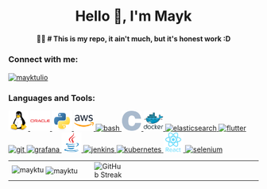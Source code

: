 <h1 align="center">Hello 👋, I'm Mayk</h1>
<h4 align="center"><g-emoji alias="man_farmer"
        fallback-src="https://github.githubassets.com/assets/1f468-1f33e-75d3c7811775.png">👨‍🌾</g-emoji> # This is my
    repo, it ain't much, but it's honest work :D</h4>
<h3 align="left">Connect with me:</h3>
<p align="left">
    <a href="https://linkedin.com/in/mayktulio" target="blank"><img align="center"
            src="https://raw.githubusercontent.com/rahuldkjain/github-profile-readme-generator/master/src/images/icons/Social/linked-in-alt.svg"
            alt="mayktulio" height="30" width="40" /></a>
</p>
<h3 align="left">Languages and Tools:</h3>
<p align="left">
    <a href="https://www.linux.org/" target="_blank" rel="noreferrer"> <img
            src="https://raw.githubusercontent.com/devicons/devicon/master/icons/linux/linux-original.svg" alt="linux"
            width="40" height="40" /> </a> <a href="https://www.oracle.com/" target="_blank" rel="noreferrer"> <img
            src="https://raw.githubusercontent.com/devicons/devicon/master/icons/oracle/oracle-original.svg"
            alt="oracle" width="40" height="40" /> </a> <a href="https://www.python.org" target="_blank"
        rel="noreferrer"> <img
            src="https://raw.githubusercontent.com/devicons/devicon/master/icons/python/python-original.svg"
            alt="python" width="40" height="40" /> </a>
    <a href="https://aws.amazon.com" target="_blank" rel="noreferrer"> <img
            src="https://raw.githubusercontent.com/devicons/devicon/master/icons/amazonwebservices/amazonwebservices-original-wordmark.svg"
            alt="aws" width="40" height="40" /> </a> <a href="https://www.gnu.org/software/bash/" target="_blank"
        rel="noreferrer"> <img src="https://www.vectorlogo.zone/logos/gnu_bash/gnu_bash-icon.svg" alt="bash" width="40"
            height="40" /> </a> <a href="https://www.cprogramming.com/" target="_blank" rel="noreferrer"> <img
            src="https://raw.githubusercontent.com/devicons/devicon/master/icons/c/c-original.svg" alt="c" width="40"
            height="40" /> </a> <a href="https://www.docker.com/" target="_blank" rel="noreferrer"> <img
            src="https://raw.githubusercontent.com/devicons/devicon/master/icons/docker/docker-original-wordmark.svg"
            alt="docker" width="40" height="40" /> </a> <a href="https://www.elastic.co" target="_blank"
        rel="noreferrer"> <img src="https://www.vectorlogo.zone/logos/elastic/elastic-icon.svg" alt="elasticsearch"
            width="40" height="40" /> </a> <a href="https://flutter.dev" target="_blank" rel="noreferrer"> <img
            src="https://www.vectorlogo.zone/logos/flutterio/flutterio-icon.svg" alt="flutter" width="40" height="40" />
    </a> <a href="https://git-scm.com/" target="_blank" rel="noreferrer"> <img
            src="https://www.vectorlogo.zone/logos/git-scm/git-scm-icon.svg" alt="git" width="40" height="40" /> </a> <a
        href="https://grafana.com" target="_blank" rel="noreferrer"> <img
            src="https://www.vectorlogo.zone/logos/grafana/grafana-icon.svg" alt="grafana" width="40" height="40" />
    </a> <a href="https://www.java.com" target="_blank" rel="noreferrer"> <img
            src="https://raw.githubusercontent.com/devicons/devicon/master/icons/java/java-original.svg" alt="java"
            width="40" height="40" /> </a> <a href="https://www.jenkins.io" target="_blank" rel="noreferrer"> <img
            src="https://www.vectorlogo.zone/logos/jenkins/jenkins-icon.svg" alt="jenkins" width="40" height="40" />
    </a> <a href="https://kubernetes.io" target="_blank" rel="noreferrer"> <img
            src="https://www.vectorlogo.zone/logos/kubernetes/kubernetes-icon.svg" alt="kubernetes" width="40"
            height="40" /> </a> <a href="https://reactjs.org/" target="_blank" rel="noreferrer">
        <img src="https://raw.githubusercontent.com/devicons/devicon/master/icons/react/react-original-wordmark.svg"
            alt="react" width="40" height="40" /> </a> <a href="https://www.selenium.dev" target="_blank"
        rel="noreferrer"> <img
            src="https://raw.githubusercontent.com/detain/svg-logos/780f25886640cef088af994181646db2f6b1a3f8/svg/selenium-logo.svg"
            alt="selenium" width="40" height="40" /> </a>
</p>

<p align="center">
<table style="border-collapse: collapse;padding: 0;margin: 0;">
    <tr>
        <td width=33%>
            <img align="left"
                src="https://github-readme-stats.vercel.app/api/top-langs?username=mayktu&show_icons=true&theme=merko&locale=en&layout=compact&hide_progress=true&hide=Tex,html,Makefile"
                alt="mayktu" />
            &nbsp;<img align="center"
                src="https://github-readme-stats.vercel.app/api?username=mayktu&show_icons=true&include_all_commits=true&theme=merko&locale=en&show=,prs_merged_percentage&hide=stars,prs,contribs"
                alt="mayktu" />
        </td>
        <td width=14%>
            <img src="https://github-readme-streak-stats.herokuapp.com?user=mayktu&theme=merko&border_radius=6&mode=weekly&card_width=120&hide_current_streak=true&hide_longest_streak=true"
                alt="GitHub Streak" />
        </td>
        <td>
        </td>
    </tr>
</table>
